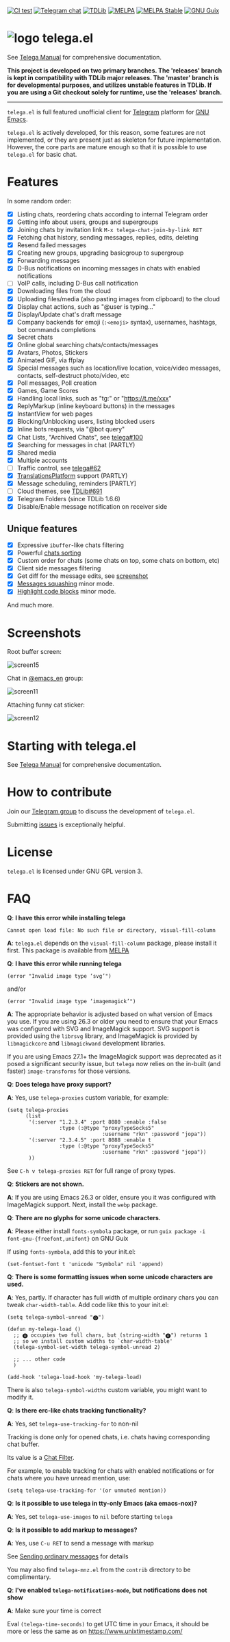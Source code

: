 [![CI test](https://github.com/zevlg/telega.el/workflows/CI/badge.svg)](https://github.com/zevlg/telega.el/actions) [![Telegram chat](https://img.shields.io/badge/chat-%40emacs__telega-%2335ADE1)](https://t.me/emacs_telega) [![TDLib](https://img.shields.io/badge/tdlib-v1.7.0-%2335ADE1)](https://github.com/tdlib/td) [![MELPA](https://melpa.org/packages/telega-badge.svg)](https://melpa.org/#/telega) [![MELPA Stable](http://stable.melpa.org/packages/telega-badge.svg)](http://stable.melpa.org/#/telega) [![GNU Guix](https://img.shields.io/badge/GNU%20Guix-0.7.1-blue)](https://guix.gnu.org/packages/emacs-telega-0.7.1-1.1d28dc2/)

# ![logo](etc/telega-logo.svg) telega.el

See [Telega Manual](https://zevlg.github.io/telega.el/) for
comprehensive documentation.

**This project is developed on two primary branches. The 'releases' branch
is kept in compatibility with TDLib major releases. The 'master' branch is
for developmental purposes, and utilizes unstable features in TDLib.
If you are using a Git checkout solely for runtime, use the 'releases' 
branch.**


---

`telega.el` is full featured unofficial client for
[Telegram](https://telegram.org "Telegram") platform for [GNU
Emacs](https://www.gnu.org/software/emacs/ "GNU Emacs").

`telega.el` is actively developed, for this reason, some features are
not implemented, or they are present just as skeleton for future
implementation. However, the core parts are mature enough so that it
is possible to use `telega.el` for basic chat.

# Features

In some random order:

- [x] Listing chats, reordering chats according to internal Telegram
      order
- [x] Getting info about users, groups and supergroups
- [x] Joining chats by invitation link `M-x telega-chat-join-by-link RET`
- [x] Fetching chat history, sending messages, replies, edits, deleting
- [x] Resend failed messages
- [x] Creating new groups, upgrading basicgroup to supergroup
- [x] Forwarding messages
- [x] D-Bus notifications on incoming messages in chats with enabled
      notifications
- [ ] VoIP calls, including D-Bus call notification
- [x] Downloading files from the cloud
- [x] Uploading files/media (also pasting images from clipboard) to the cloud
- [x] Display chat actions, such as "@user is typing..."
- [x] Display/Update chat's draft message
- [x] Company backends for emoji (`:<emoji>` syntax), usernames,
      hashtags, bot commands completions
- [x] Secret chats
- [x] Online global searching chats/contacts/messages
- [x] Avatars, Photos, Stickers
- [x] Animated GIF, via ffplay
- [x] Special messages such as location/live location, voice/video
      messages, contacts, self-destruct photo/video, etc
- [x] Poll messages, Poll creation
- [x] Games, Game Scores 
- [x] Handling local links, such as "tg:" or "https://t.me/xxx"
- [x] ReplyMarkup (inline keyboard buttons) in the messages
- [x] InstantView for web pages
- [x] Blocking/Unblocking users, listing blocked users
- [x] Inline bots requests, via "@bot query<TAB>"
- [x] Chat Lists, "Archived Chats", see [telega#100](https://github.com/zevlg/telega.el/issues/100)
- [x] Searching for messages in chat (PARTLY)
- [x] Shared media
- [x] Multiple accounts
- [ ] Traffic control, see [telega#62](https://github.com/zevlg/telega.el/issues/62)
- [x] [TranslationsPlatform](https://translations.telegram.org) support (PARTLY)
- [x] Message scheduling, reminders [PARTLY]
- [ ] Cloud themes, see [TDLib#691](https://github.com/tdlib/td/issues/691)
- [x] Telegram Folders (since TDLib 1.6.6)
- [x] Disable/Enable message notification on receiver side

## Unique features

- [x] Expressive `ibuffer`-like chats filtering
- [x] Powerful [chats sorting](https://zevlg.github.io/telega.el/#sorting-chats)
- [x] Custom order for chats (some chats on top, some chats on bottom, etc)
- [x] Client side messages filtering
- [x] Get diff for the message edits, see [screenshot](https://zevlg.github.io/telega/screen-13.png)
- [x] [Messages squashing](https://zevlg.github.io/telega.el/#telega-squash-message-mode) minor mode.
- [x] [Highlight code blocks](https://zevlg.github.io/telega.el/#telega-mnzel--display-emacs-content-inside-telega-messages) minor mode.

And much more.

# Screenshots

Root buffer screen:

![screen15](https://zevlg.github.io/telega/screen-15.png)

Chat in [@emacs_en](https://t.me/emacs_en "emacs_en") group:

![screen11](https://zevlg.github.io/telega/screen-11.png)

Attaching funny cat sticker:

![screen12](https://zevlg.github.io/telega/screen-12.png)

# Starting with telega.el

See [Telega Manual](https://zevlg.github.io/telega.el/) for
comprehensive documentation.

# How to contribute

Join our [Telegram group](https://t.me/emacs_telega "Telegram group")
to discuss the development of `telega.el`.

Submitting [issues](https://github.com/zevlg/telega.el/issues) is
exceptionally helpful.

# License

`telega.el` is licensed under GNU GPL version 3.

# FAQ

**Q**: **I have this error while installing telega**

```console
Cannot open load file: No such file or directory, visual-fill-column
```

**A**: `telega.el` depends on the `visual-fill-column` package, please
install it first.  This package is available from
[MELPA](https://melpa.org)

**Q**: **I have this error while running telega**

```elisp
(error "Invalid image type ‘svg’")
```

and/or

```elisp
(error "Invalid image type ‘imagemagick’")
```

**A**: The appropriate behavior is adjusted based on what version of
Emacs you use. If you are using 26.3 or older you need to ensure that
your Emacs was configured with SVG and ImageMagick support. SVG support
is provided using the `librsvg` library, and ImageMagick is provided by
`libmagickcore` and `libmagickwand` development libraries.

If you are using Emacs 27.1+ the ImageMagick support was deprecated as
it posed a significant security issue, but `telega` now relies on the
in-built (and faster) `image-transforms` for those versions.

**Q**: **Does telega have proxy support?**

**A**: Yes, use `telega-proxies` custom variable, for example:

```elisp
(setq telega-proxies
      (list
       '(:server "1.2.3.4" :port 8080 :enable :false
                 :type (:@type "proxyTypeSocks5"
                               :username "rkn" :password "jopa"))
       '(:server "2.3.4.5" :port 8088 :enable t
                 :type (:@type "proxyTypeSocks5"
                               :username "rkn" :password "jopa"))
       ))
```
See `C-h v telega-proxies RET` for full range of proxy types.

**Q**: **Stickers are not shown.**

**A**: If you are using Emacs 26.3 or older, ensure you it was 
configured with ImageMagick support. Next, install the `webp` package.

**Q**: **There are no glyphs for some unicode characters.**

**A**: Please either install `fonts-symbola` package, or run
`guix package -i font-gnu-{freefont,unifont}` on GNU Guix

If using `fonts-symbola`, add this to your init.el:
```elisp
(set-fontset-font t 'unicode "Symbola" nil 'append)
```

**Q**: **There is some formatting issues when some unicode characters are used.**

**A**: Yes, partly.  If character has full width of multiple ordinary chars 
you can tweak `char-width-table`.  Add code like this to your init.el:

```elisp
(setq telega-symbol-unread "🄌")

(defun my-telega-load ()
  ;; 🄌 occupies two full chars, but (string-width "🄌") returns 1
  ;; so we install custom widths to `char-width-table'
  (telega-symbol-set-width telega-symbol-unread 2)

  ;; ... other code
  )

(add-hook 'telega-load-hook 'my-telega-load)
```

There is also `telega-symbol-widths` custom variable, you might want
to modify it.

**Q**: **Is there erc-like chats tracking functionality?**

**A**: Yes, set `telega-use-tracking-for` to non-nil

Tracking is done only for opened chats, i.e. chats having
corresponding chat buffer.

Its value is a [Chat Filter](https://zevlg.github.io/telega.el/#chat-filters).

For example, to enable tracking for chats with enabled notifications or for chats where you have unread mention, use:

```elisp
(setq telega-use-tracking-for '(or unmuted mention))
```

**Q**: **Is it possible to use telega in tty-only Emacs (aka
emacs-nox)?**

**A**: Yes, set `telega-use-images` to `nil` before starting `telega`

**Q**: **Is it possible to add markup to messages?**

**A**: Yes, use `C-u RET` to send a message with markup

See [Sending ordinary messages](https://zevlg.github.io/telega.el/#sending-ordinary-messages) for details

You may also find `telega-mnz.el` from the `contrib` directory to be
complimentary.

**Q**: **I've enabled `telega-notifications-mode`, but notifications
does not show**

**A**: Make sure your time is correct

Eval `(telega-time-seconds)` to get UTC time in your Emacs, 
it should be more or less the same as on https://www.unixtimestamp.com/
